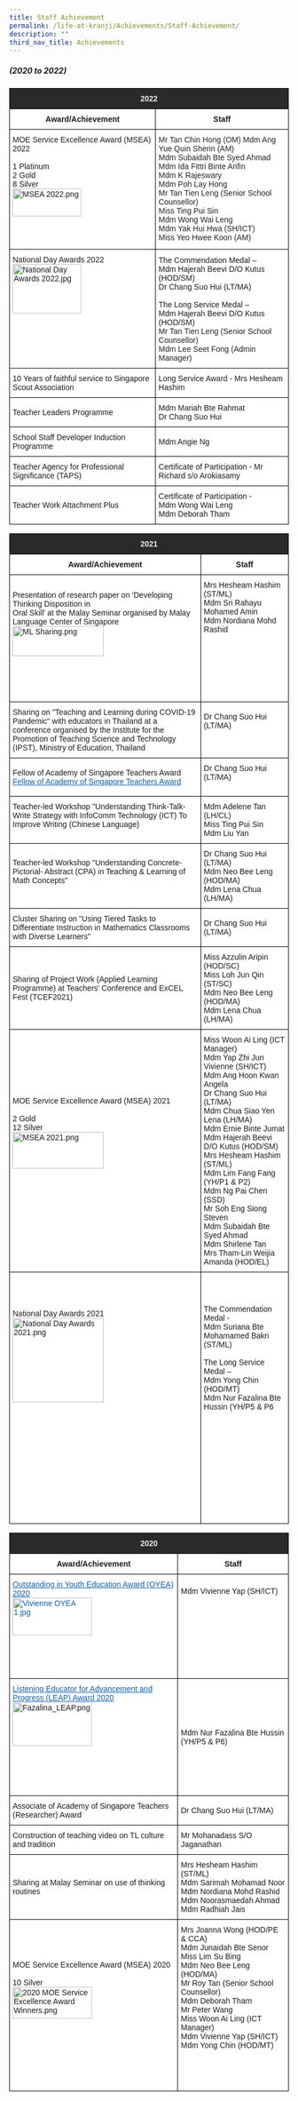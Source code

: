 ```yaml
---
title: Staff Achievement
permalink: /life-at-kranji/Achievements/Staff-Achievement/
description: ""
third_nav_title: Achievements
---
```

##### **(2020 to 2022)**

<style type="text/css">
.tg  {border-collapse:collapse;border-spacing:0;}
.tg td{border-color:black;border-style:solid;border-width:1px;font-family:Arial, sans-serif;font-size:14px;
  overflow:hidden;padding:10px 5px;word-break:normal;}
.tg th{border-color:black;border-style:solid;border-width:1px;font-family:Arial, sans-serif;font-size:14px;
  font-weight:normal;overflow:hidden;padding:10px 5px;word-break:normal;}
.tg .tg-8hqj{background-color:#2A2A2A;color:#EEE;font-weight:bold;text-align:center;vertical-align:top}
.tg .tg-9hzb{background-color:#FFF;font-weight:bold;text-align:center;vertical-align:top}
.tg .tg-zr06{background-color:#FFF;text-align:left;vertical-align:middle}
.tg .tg-tsok{background-color:#FFF;color:#222;text-align:left;vertical-align:top}
</style>
<table class="tg">
<thead>
  <tr>
    <th class="tg-8hqj" colspan="5">2022</th>
  </tr>
</thead>
<tbody>
  <tr>
    <td class="tg-9hzb" colspan="3">Award/Achievement</td>
    <td class="tg-9hzb" colspan="2">Staff</td>
  </tr>
  <tr>
    <td class="tg-zr06" colspan="3">MOE Service Excellence Award (MSEA) 2022<br><br>1 Platinum<br>2 Gold<br>8 Silver<br><img style="width:70%;height:50%" src="/images/Life%20@%20Kranji/Achievements/Staff%20Achievement/Staff%20Achievement/SANEW1.png" alt="MSEA 2022.png" width="533" height="299"></td>
    <td class="tg-tsok" colspan="2"><span style="color:#222"> Mr Tan</span> <span style="color:#222">Chin</span> Hong (OM)<span style="color:#222;background-color:initial"> Mdm Ang Yue Quin Sherin (AM)</span><br><span style="color:#222;background-color:initial"> Mdm Subaidah Bte Syed Ahmad</span><br><span style="color:#222;background-color:initial"> Mdm Ida Fittri Binte Arifin</span><br><span style="color:#222;background-color:initial"> Mdm K Rajeswary</span><br><span style="color:#222;background-color:initial"> Mdm Poh Lay Hong</span><br><span style="color:#222;background-color:initial"> Mr Tan Tien Leng  (Senior School Counsellor)                </span><br><span style="color:#222;background-color:initial"> Miss Ting Pui Sin</span><br><span style="color:#222;background-color:initial"> Mdm Wong Wai Leng</span><br><span style="color:#222;background-color:initial"> Mdm Yak Hui Hwa (SH/ICT)</span><br><span style="color:#222;background-color:initial"> Miss Yeo Hwee Koon (AM)</span><br></td>
  </tr>
  <tr>
    <td class="tg-zr06" colspan="3">National Day Awards 2022<br><img style="width:70%;height:50%" src="/images/Life%20@%20Kranji/Achievements/Staff%20Achievement/Staff%20Achievement/A2.jpg" alt="National Day Awards 2022.jpg" width="473" height="473"></td>
    <td class="tg-zr06" colspan="2"> The Commendation Medal –<br> Mdm Hajerah Beevi D/O Kutus (HOD/SM)<br> Dr Chang Suo Hui (LT/MA)<br><br> The Long Service Medal –<br> Mdm Hajerah Beevi D/O Kutus (HOD/SM)<br><span style="color:#222"> Mr Tan Tien Leng  (Senior School Counsellor)<br>Mdm Lee Seet Fong (Admin Manager)</span></td>
  </tr>
	 <td class="tg-zr06"> 10 Years of faithful service to Singapore Scout Association</td>
    <td class="tg-zr06" colspan="3"> Long Service Award - Mrs Hesheam Hashim</td>
	</tr>
  <tr>
	 <td class="tg-zr06"> Teacher Leaders Programme</td>
    <td class="tg-zr06" colspan="3"> Mdm Mariah Bte Rahmat<br>Dr Chang Suo Hui</td>
	</tr>
  <tr>
	 <td class="tg-zr06">School Staff Developer Induction Programme</td>
    <td class="tg-zr06" colspan="3"> Mdm Angie Ng</td>
	</tr>
  <tr>
	 <td class="tg-zr06">Teacher Agency for Professional Significance (TAPS)</td>
    <td class="tg-zr06" colspan="3"> Certificate of Participation - Mr Richard s/o Arokiasamy</td>
	</tr>
  <tr>
	 <td class="tg-zr06">Teacher Work Attachment Plus</td>
    <td class="tg-zr06" colspan="3"> Certificate of Participation - <br>Mdm Wong Wai Leng<br>Mdm Deborah Tham</td>
</tbody>
</table>

<style type="text/css">
.tg  {border-collapse:collapse;border-spacing:0;}
.tg td{border-color:black;border-style:solid;border-width:1px;font-family:Arial, sans-serif;font-size:14px;
  overflow:hidden;padding:10px 5px;word-break:normal;}
.tg th{border-color:black;border-style:solid;border-width:1px;font-family:Arial, sans-serif;font-size:14px;
  font-weight:normal;overflow:hidden;padding:10px 5px;word-break:normal;}
.tg .tg-8hqj{background-color:#2A2A2A;color:#EEE;font-weight:bold;text-align:center;vertical-align:top}
.tg .tg-9hzb{background-color:#FFF;font-weight:bold;text-align:center;vertical-align:top}
.tg .tg-zr06{background-color:#FFF;text-align:left;vertical-align:middle}
.tg .tg-ktyi{background-color:#FFF;text-align:left;vertical-align:top}
</style>
<table class="tg">
<thead>
  <tr>
    <th class="tg-8hqj" colspan="2">2021</th>
  </tr>
</thead>
<tbody>
  <tr>
    <td class="tg-9hzb">Award/Achievement</td>
    <td class="tg-9hzb">Staff</td>
  </tr>
  <tr>
    <td class="tg-zr06">Presentation of research paper on 'Developing Thinking Disposition in<br>Oral Skill' at the Malay Seminar organised by Malay Language Center of Singapore <br><img style="width:70%;height:50%" src="/images/Life%20@%20Kranji/Achievements/Staff%20Achievement/Staff%20Achievement/A3.png" alt="ML Sharing.png" width="385" height="177"></td>
    <td class="tg-zr06"> Mrs Hesheam Hashim (ST/ML) <br> Mdm Sri Rahayu Mohamed Amin <br> Mdm Nordiana Mohd Rashid             <br><br><br><br><br><br><br>        <br></td>
  </tr>
  <tr>
    <td class="tg-zr06"> Sharing on "Teaching and Learning during COVID-19 Pandemic" with educators in Thailand at a<br>conference organised by the Institute for the Promotion of Teaching Science and Technology (IPST), Ministry of Education, Thailand</td>
    <td class="tg-zr06"> Dr Chang Suo Hui (LT/MA)        <br><br><br></td>
  </tr>
  <tr>
    <td class="tg-zr06"> Fellow of Academy of Singapore Teachers Award<br><a href="https://academyofsingaporeteachers.moe.edu.sg/professional-recognition/academy-awards-for-professional-development/ceremony"><span style="text-decoration:underline;color:#0D5EAC">Fellow of Academy of Singapore Teachers Award</span></a><br></td>
    <td class="tg-zr06"> Dr Chang Suo Hui (LT/MA)<br><br></td>
  </tr>
  <tr>
    <td class="tg-zr06">Teacher-led Workshop  "Understanding Think-Talk-Write Strategy with InfoComm Technology (ICT) To Improve Writing (Chinese Language)<br><br></td>
    <td class="tg-zr06"> Mdm Adelene Tan (LH/CL)<br> Miss Ting Pui Sin<br> Mdm Liu Yan </td>
  </tr>
  <tr>
    <td class="tg-zr06">Teacher-led Workshop "Understanding Concrete-Pictorial- Abstract (CPA) in Teaching &amp; Learning of Math Concepts"<br><br></td>
    <td class="tg-zr06"> Dr Chang Suo Hui (LT/MA)<br> Mdm Neo Bee Leng (HOD/MA)<br> Mdm Lena Chua (LH/MA)</td>
  </tr>
  <tr>
    <td class="tg-zr06"> Cluster Sharing on "Using Tiered Tasks to Differentiate Instruction in Mathematics Classrooms with Diverse Learners"</td>
    <td class="tg-zr06"> Dr Chang Suo Hui (LT/MA)<br> </td>
  </tr>
  <tr>
    <td class="tg-zr06"> Sharing of Project Work (Applied Learning Programme) at Teachers' Conference and ExCEL Fest (TCEF2021)</td>
    <td class="tg-zr06"> Miss Azzulin Aripin (HOD/SC)<br> Miss Loh Jun Qin (ST/SC)<br> Mdm Neo Bee Leng (HOD/MA)<br> Mdm Lena Chua (LH/MA) </td>
  </tr>
  <tr>
    <td class="tg-zr06">MOE Service Excellence Award (MSEA) 2021<br><br>2 Gold<br>12 Silver<br><img style="width:70%;height:50%" src="/images/Life%20@%20Kranji/Achievements/Staff%20Achievement/Staff%20Achievement/A4.png" alt="MSEA 2021.png" width="554" height="311"></td>
    <td class="tg-zr06"> Miss Woon Ai Ling (ICT Manager)<br> Mdm Yap Zhi Jun Vivienne (SH/ICT)<br> Mdm Ang Hoon Kwan Angela<br> Dr Chang Suo Hui (LT/MA)<br> Mdm Chua Siao Yen Lena (LH/MA)<br> Mdm Ernie Binte Jumat<br> Mdm Hajerah Beevi D/O Kutus (HOD/SM)<br> Mrs Hesheam Hashim (ST/ML)<br> Mdm Lim Fang Fang (YH/P1 &amp; P2)<br> Mdm Ng Pai Chen (SSD)<br> Mr Soh Eng Siong Steven<br> Mdm Subaidah Bte Syed Ahmad<br> Mdm Shirlene Tan<br><span style="background-color:initial"> Mrs Tham-Lin Weijia Amanda (HOD/EL)</span><br></td>
  </tr>
  <tr>
    <td class="tg-zr06">National Day Awards 2021<br> <img style="width:70%;height:50%" src="/images/Life%20@%20Kranji/Achievements/Staff%20Achievement/Staff%20Achievement/A5.png" alt="National Day Awards 2021.png" width="375" height="487"></td>
    <td class="tg-ktyi"><br><br><br> The Commendation Medal -<br> Mdm Suriana Bte Mohamamed Bakri (ST/ML)<br><br> The Long Service Medal –<br> Mdm Yong Chin (HOD/MT)<br> Mdm Nur Fazalina Bte Hussin (YH/P5 &amp; P6<br><br><br><br><br><br><br><br><br><br><br><br><br></td>
  </tr>
</tbody>
</table>

<style type="text/css">
.tg  {border-collapse:collapse;border-spacing:0;}
.tg td{border-color:black;border-style:solid;border-width:1px;font-family:Arial, sans-serif;font-size:14px;
  overflow:hidden;padding:10px 5px;word-break:normal;}
.tg th{border-color:black;border-style:solid;border-width:1px;font-family:Arial, sans-serif;font-size:14px;
  font-weight:normal;overflow:hidden;padding:10px 5px;word-break:normal;}
.tg .tg-3y36{background-color:#FFF;color:#0D5EAC;text-align:left;text-decoration:underline;vertical-align:top}
.tg .tg-8hqj{background-color:#2A2A2A;color:#EEE;font-weight:bold;text-align:center;vertical-align:top}
.tg .tg-9hzb{background-color:#FFF;font-weight:bold;text-align:center;vertical-align:top}
.tg .tg-zr06{background-color:#FFF;text-align:left;vertical-align:middle}
</style>
<table class="tg">
<thead>
  <tr>
    <th class="tg-8hqj" colspan="2">2020</th>
  </tr>
</thead>
<tbody>
  <tr>
    <td class="tg-9hzb">Award/Achievement</td>
    <td class="tg-9hzb">Staff</td>
  </tr>
  <tr>
    <td class="tg-3y36"><a href="/National-Awards/"><span style="text-decoration:underline;color:#0D5EAC">Outstanding in Youth Education Award (OYEA) 2020</span></a><br><img style="width:70%;height:50%" src="/images/Life%20@%20Kranji/Achievements/Staff%20Achievement/Staff%20Achievement/A6.jpg" alt="Vivienne OYEA 1.jpg" width="290" height="192"></td>
    <td class="tg-zr06"> Mdm Vivienne Yap (SH/ICT)<br><br><br><br><br><br><br><br><br></td>
  </tr>
  <tr>
    <td class="tg-zr06"> <a href="/National-Awards/"><span style="text-decoration:underline;color:#0D5EAC">Listening Educator for Advancement and Progress (LEAP) Award 2020 </span></a><br><img style="width:70%;height:50%" src="/images/Life%20@%20Kranji/Achievements/Staff%20Achievement/Staff%20Achievement/A7.png" alt="Fazalina_LEAP.png" width="310" height="239"></td>
    <td class="tg-zr06"> Mdm Nur Fazalina  Bte Hussin (YH/P5 &amp; P6)</td>
  </tr>
  <tr>
    <td class="tg-zr06">Associate of Academy of Singapore Teachers (Researcher) Award </td>
    <td class="tg-zr06"> Dr Chang Suo Hui (LT/MA) </td>
  </tr>
  <tr>
    <td class="tg-zr06">Construction of teaching video on TL culture and tradition </td>
    <td class="tg-zr06"> Mr Mohanadass S/O Jaganathan</td>
  </tr>
  <tr>
    <td class="tg-zr06">Sharing at Malay Seminar on use of thinking routines<br> </td>
    <td class="tg-zr06"> Mrs Hesheam Hashim  (ST/ML)<br> Mdm Sarimah Mohamad Noor<br> Mdm Nordiana Mohd Rashid<br>Mdm Noorasmaedah Ahmad<br>Mdm Radhiah Jais </td>
  </tr>
  <tr>
    <td class="tg-zr06">MOE Service Excellence Award (MSEA) 2020 <br><br>10 Silver     <br><img style="width:70%;height:50%" src="/images/Life%20@%20Kranji/Achievements/Staff%20Achievement/Staff%20Achievement/A8.png" alt="2020 MOE Service Excellence Award Winners.png" width="510" height="286"><br></td>
    <td class="tg-zr06"> Mrs Joanna Wong (HOD/PE &amp; CCA)<br> Mdm Junaidah Bte Senor<br> Miss Lim Su Bing<br> Mdm Neo Bee Leng (HOD/MA)<br> Mr Roy Tan (Senior School Counsellor)<br> Mdm Deborah Tham<br> Mr Peter Wang<br> Miss Woon Ai Ling (ICT Manager)<br> Mdm Vivienne Yap (SH/ICT)<br> Mdm Yong Chin (HOD/MT) <br><br><br><br><br></td>
</tr>
</tbody>
</table>